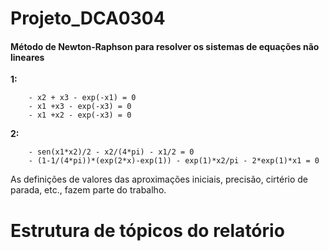 # Projeto_DCA0304

#### Método de Newton-Raphson para resolver os sistemas de equações não lineares ####

   **1:**
       
        - x2 + x3 - exp(-x1) = 0
        - x1 +x3 - exp(-x3) = 0
        - x1 +x2 - exp(-x3) = 0
        
   **2:**
        
        - sen(x1*x2)/2 - x2/(4*pi) - x1/2 = 0
        - (1-1/(4*pi))*(exp(2*x)-exp(1)) - exp(1)*x2/pi - 2*exp(1)*x1 = 0
  

    

    
As definições de valores das aproximações iniciais, precisão, cirtério de parada, etc., fazem parte do trabalho.

# Estrutura de tópicos do relatório


